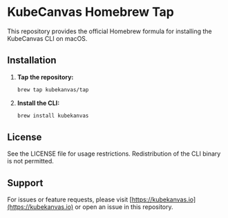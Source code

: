 # KubeCanvas Homebrew Tap

This repository provides the official Homebrew formula for installing the KubeCanvas CLI on macOS.

## Installation

1. **Tap the repository:**
   ```sh
   brew tap kubekanvas/tap
   ```
2. **Install the CLI:**
   ```sh
   brew install kubekanvas
   ```

## License
See the LICENSE file for usage restrictions. Redistribution of the CLI binary is not permitted.

## Support
For issues or feature requests, please visit [https://kubekanvas.io](https://kubekanvas.io) or open an issue in this repository.
